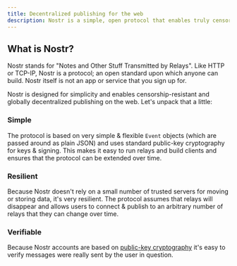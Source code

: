 ```yaml
---
title: Decentralized publishing for the web
description: Nostr is a simple, open protocol that enables truly censorship-resistant and global value-for-value publishing on the web.
---
```


## What is Nostr?

Nostr stands for "Notes and Other Stuff Transmitted by Relays". Like HTTP or TCP-IP, Nostr is a protocol; an open standard upon which anyone can build. Nostr itself is not an app or service that you sign up for.

Nostr is designed for simplicity and enables censorship-resistant and globally decentralized publishing on the web. Let's unpack that a little:

### Simple

The protocol is based on very simple & flexible `Event` objects (which are passed around as plain JSON) and uses standard public-key cryptography for keys & signing. This makes it easy to run relays and build clients and ensures that the protocol can be extended over time.

### Resilient

Because Nostr doesn't rely on a small number of trusted servers for moving or storing data, it's very resilient. The protocol assumes that relays will disappear and allows users to connect & publish to an arbitrary number of relays that they can change over time.

### Verifiable

Because Nostr accounts are based on [public-key cryptography](https://en.wikipedia.org/wiki/Public-key_cryptography) it's easy to verify messages were really sent by the user in question.
